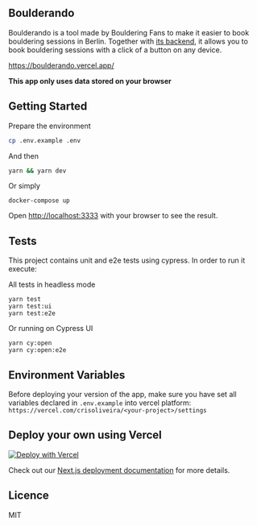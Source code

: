 ## Boulderando

Boulderando is a tool made by Bouldering Fans to make it easier to book bouldering sessions in Berlin.
Together with [its backend](https://github.com/juanibiapina/bouldering-scheduler), it allows you to book bouldering sessions with a click of a button on any device.

https://boulderando.vercel.app/

**This app only uses data stored on your browser**

## Getting Started

Prepare the environment
```bash
cp .env.example .env
```

And then
```bash
yarn && yarn dev
```
Or simply
```
docker-compose up
```

Open [http://localhost:3333](http://localhost:3333) with your browser to see the result.

## Tests

This project contains unit and e2e tests using cypress. In order to run it execute:

All tests in headless mode
```
yarn test
yarn test:ui
yarn test:e2e
```

Or running on Cypress UI

```
yarn cy:open
yarn cy:open:e2e
```

## Environment Variables

Before deploying your version of the app, make sure you have set all variables declared in `.env.example` into vercel platform: `https://vercel.com/crisoliveira/<your-project>/settings`

## Deploy your own using Vercel

[![Deploy with Vercel](https://vercel.com/button)](https://vercel.com/new/clone?repository-url=https%3A%2F%2Fgithub.com%2Fcristianoliveira%2Fboulderando&env=NEXT_PUBLIC_API_URL&project-name=my-boulderando)

Check out our [Next.js deployment documentation](https://nextjs.org/docs/deployment) for more details.

## Licence

MIT
